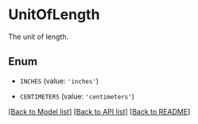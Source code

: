 # UnitOfLength

The unit of length.

## Enum

* `INCHES` (value: `'inches'`)

* `CENTIMETERS` (value: `'centimeters'`)

[[Back to Model list]](../README.md#documentation-for-models) [[Back to API list]](../README.md#documentation-for-api-endpoints) [[Back to README]](../README.md)


